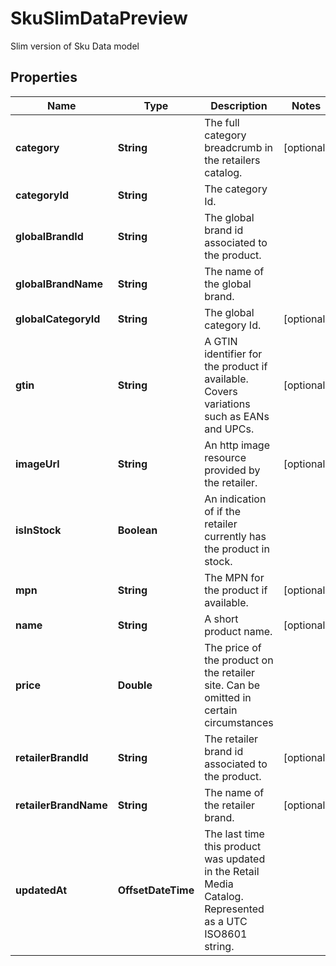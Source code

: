 

# SkuSlimDataPreview

Slim  version of Sku Data model

## Properties

| Name | Type | Description | Notes |
|------------ | ------------- | ------------- | -------------|
|**category** | **String** | The full category breadcrumb in the retailers catalog. |  [optional] |
|**categoryId** | **String** | The category Id. |  |
|**globalBrandId** | **String** | The global brand id associated to the product. |  |
|**globalBrandName** | **String** | The name of the global brand. |  |
|**globalCategoryId** | **String** | The global category Id. |  [optional] |
|**gtin** | **String** | A GTIN identifier for the product if available. Covers variations such as EANs and UPCs. |  [optional] |
|**imageUrl** | **String** | An http image resource provided by the retailer. |  [optional] |
|**isInStock** | **Boolean** | An indication of if the retailer currently has the product in stock. |  |
|**mpn** | **String** | The MPN for the product if available. |  [optional] |
|**name** | **String** | A short product name. |  [optional] |
|**price** | **Double** | The price of the product on the retailer site. Can be omitted in certain circumstances |  |
|**retailerBrandId** | **String** | The retailer brand id associated to the product. |  [optional] |
|**retailerBrandName** | **String** | The name of the retailer brand. |  [optional] |
|**updatedAt** | **OffsetDateTime** | The last time this product was updated in the Retail Media Catalog. Represented as a UTC ISO8601 string. |  |



